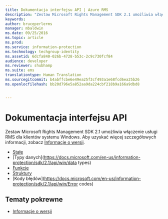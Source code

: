 ```yaml
---
title: Dokumentacja interfejsu API | Azure RMS
description: "Zestaw Microsoft Rights Management SDK 2.1 umożliwia włączenie usługi RMS dla klientów systemu Windows."
keywords: 
author: bruceperlerms
manager: mbaldwin
ms.date: 09/25/2016
ms.topic: article
ms.prod: 
ms.service: information-protection
ms.technology: techgroup-identity
ms.assetid: 6dcfa840-026b-4728-b53c-2c9c730fcf84
audience: developer
ms.reviewer: shubhamp
ms.suite: ems
translationtype: Human Translation
ms.sourcegitcommit: b4abffcbe6e49ea25f3cf493a1e68fcd6ea25b26
ms.openlocfilehash: bb20d796e5a852aa9da224cbf218b9a166a9dbd8


---
```


# Dokumentacja interfejsu API

Zestaw Microsoft Rights Management SDK 2.1 umożliwia włączenie usługi RMS dla klientów systemu Windows. Aby uzyskać więcej szczegółowych informacji, zobacz [Informacje o wersji](release-notes-rtm.md).
- [Stałe](https://docs.microsoft.com/en-us/information-protection/sdk/2.1/api/win/constants)
- [Typy danych](https://docs.microsoft.com/en-us/information-protection/sdk/2.1/api/win/data types)
- [Funkcje](https://docs.microsoft.com/en-us/information-protection/sdk/2.1/api/win/functions)
- [Struktury](https://docs.microsoft.com/en-us/information-protection/sdk/2.1/api/win/structures)
- [Kody błędów](https://docs.microsoft.com/en-us/information-protection/sdk/2.1/api/win/Error codes)



## Tematy pokrewne

* [Informacje o wersji](release-notes-rtm.md)
 

 



<!--HONumber=Oct16_HO1-->


